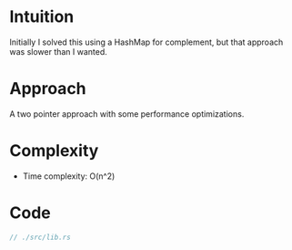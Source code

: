 # Intuition

Initially I solved this using a HashMap for complement, but that approach was slower than I wanted.

# Approach

A two pointer approach with some performance optimizations.

# Complexity

- Time complexity:
O(n^2)

# Code
```rust
// ./src/lib.rs
```